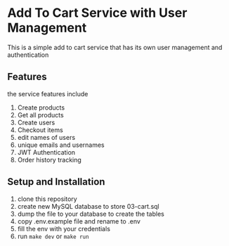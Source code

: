 # Add To Cart Service with User Management

This is a simple add to cart service that has its own user management and authentication

## Features  
the service features include
1. Create products
2. Get all products
3. Create users
4. Checkout items
5. edit names of users
6. unique emails and usernames
7. JWT Authentication
8. Order history tracking

## Setup and Installation
1. clone this repository
2. create new MySQL database to store 03-cart.sql
3. dump the file to your database to create the tables
4. copy .env.example file and rename to .env
5. fill the env with your credentials
6. run `make dev` or `make run`
